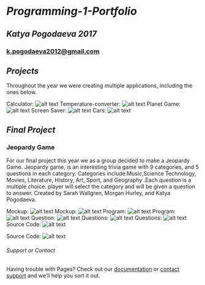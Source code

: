 # _Programming-1-Portfolio_
## _Katya Pogodaeva 2017_
### k.pogodaeva2012@gmail.com
## _Projects_
Throughout the year we were creating multiple applications, including the ones below.

Calculator: 
![alt text](https://ekaterinapogodaeva.github.io/Programmin-1-Portfolio/images/calc.png "Logo Title Text 1")
Temperature-converter: 
![alt text](https://ekaterinapogodaeva.github.io/Programmin-1-Portfolio/images/temp.png "Logo Title Text 1")
Planet Game: 
![alt text](https://ekaterinapogodaeva.github.io/Programmin-1-Portfolio/images/planet.png "Logo Title Text 1")
Screen Saver: 
![alt text](https://ekaterinapogodaeva.github.io/Programmin-1-Portfolio/images/screensave.png "Logo Title Text 1")
Cars: 
![alt text](https://ekaterinapogodaeva.github.io/Programmin-1-Portfolio/images/cars.png "Logo Title Text 1")



## **_Final Project_**
### Jeopardy Game
For our final project this year we as a group decided to make a Jeopardy Game. Jeopardy game, is an interesting trivia game with 9 categories, and 5 questions in each category. Categories include:Music,Science Technology, Movies, Literature, History, Art, Sport, and Geography .Each question is a multiple choice. player will select the category and will be given a question to answer. Created by Sarah Wallgren, Morgan Hurley, and Katya Pogodaeva.

Mockup: 
![alt text](https://ekaterinapogodaeva.github.io/Programmin-1-Portfolio/images/mockup1.png "Logo Title Text 1")
Mockup: 
![alt text](https://ekaterinapogodaeva.github.io/Programmin-1-Portfolio/images/mockup2.png "Logo Title Text 1")
Program: 
![alt text](https://ekaterinapogodaeva.github.io/Programmin-1-Portfolio/images/CatagroriesPage.png "Logo Title Text 1")
Program: 
![alt text](https://ekaterinapogodaeva.github.io/Programmin-1-Portfolio/images/LitquestionEx.png "Logo Title Text 1")
Question: 
![alt text](https://ekaterinapogodaeva.github.io/Programmin-1-Portfolio/images/Authorfile1.png "Logo Title Text 1")
Questions: 
![alt text](https://ekaterinapogodaeva.github.io/Programmin-1-Portfolio/images/Authorfile2.png "Logo Title Text 1")
Questions: 
![alt text](https://ekaterinapogodaeva.github.io/Programmin-1-Portfolio/images/Authorfile3.png "Logo Title Text 1")
Source Code: 
![alt text](https://ekaterinapogodaeva.github.io/Programmin-1-Portfolio/images/Sourcecode1.png "Logo Title Text 1")

Source Code: 
![alt text](https://ekaterinapogodaeva.github.io/Programmin-1-Portfolio/images/Sourcecode2.png "Logo Title Text 1")


###### Support or Contact

Having trouble with Pages? Check out our [documentation](https://help.github.com/categories/github-pages-basics/) or [contact support](https://github.com/contact) and we’ll help you sort it out.
